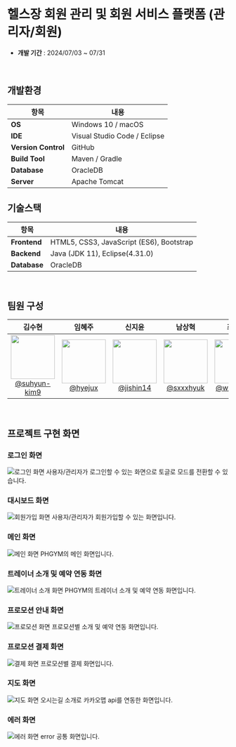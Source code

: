 # 헬스장 회원 관리 및 회원 서비스 플랫폼 (관리자/회원)

- **개발 기간** : 2024/07/03 ~ 07/31

<br>
  
## 개발환경

| 항목 | 내용 |
|---|---|
| **OS** | Windows 10 / macOS |
| **IDE** | Visual Studio Code / Eclipse |
| **Version Control** | GitHub |
| **Build Tool** | Maven / Gradle |
| **Database** | OracleDB |
| **Server** | Apache Tomcat |

## 기술스택

| 항목 | 내용 |
|---|---|
| **Frontend** | HTML5, CSS3, JavaScript (ES6), Bootstrap |
| **Backend** | Java (JDK 11), Eclipse(4.31.0) |
| **Database** | OracleDB |

<br>


## 팀원 구성

<div align="center">

| **김수현** | **임혜주** | **신지윤** | **남상혁** | **최해찬** |
| :------: |  :------: | :------: | :------: | :------: |
| [<img src="https://avatars.githubusercontent.com/u/172233951?s=64&v=4" height=100> <br/> @suhyun-kim9](https://github.com/@suhyun-kim9) | [<img src="https://avatars.githubusercontent.com/u/129069292?v=4" height=100> <br/> @hyejux](https://github.com/@hyejux) | [<img src="https://avatars.githubusercontent.com/u/80537541?s=64&v=4" height=100> <br/> @jishin14](https://github.com/jishin14) | [<img src="https://avatars.githubusercontent.com/u/180147317?v=4" height=100> <br/> @sxxxhyuk](https://github.com/sxxxhyuk) | [<img src="https://avatars.githubusercontent.com/u/172337052?v=4" height=100> <br/> @whfh3832](https://github.com/whfh3832) |

</div>

<br>

## 프로젝트 구현 화면

### 로그인 화면
![로그인 화면](./images/login.png)
사용자/관리자가 로그인할 수 있는 화면으로 토글로 모드를 전환할 수 있습니다.

### 대시보드 화면
![회원가입 화면](./images/join.png)
사용자/관리자가 회원가입할 수 있는 화면입니다.

### 메인 화면
![메인 화면](./images/mainHome.png)
PHGYM의 메인 화면입니다.

### 트레이너 소개 및 예약 연동 화면
![트레이너 소개 화면](./images/intro.png)
PHGYM의 트레이너 소개 및 예약 연동 화면입니다.

### 프로모션 안내 화면
![프로모션 화면](./images/promotionList.png)
프로모션별 소개 및 예약 연동 화면입니다.

### 프로모션 결제 화면
![결제 화면](./images/promotion.png)
프로모션별 결제 화면입니다.

### 지도 화면
![지도 화면](./images/map.png)
오시는길 소개로 카카오맵 api를 연동한 화면입니다.

### 에러 화면
![에러 화면](./images/error.png)
error 공통 화면입니다.







